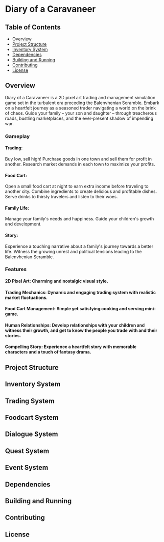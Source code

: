 # Diary of a Caravaneer

## Table of Contents
- [Overview](#overview)
- [Project Structure](#project-structure)
- [Inventory System](#inventory-system)
- [Dependencies](#dependencies)
- [Building and Running](#building-and-running)
- [Contributing](#contributing)
- [License](#license)

## Overview
Diary of a Caravaneer is a 2D pixel art trading and management simulation game set in the turbulent era preceding the Balenvhenian Scramble. Embark on a heartfelt journey as a seasoned trader navigating a world on the brink of chaos. Guide your family – your son and daughter – through treacherous roads, bustling marketplaces, and the ever-present shadow of impending war.

### Gameplay
#### Trading:
Buy low, sell high! Purchase goods in one town and sell them for profit in another.
Research market demands in each town to maximize your profits.
#### Food Cart:
Open a small food cart at night to earn extra income before traveling to another city.
Combine ingredients to create delicious and profitable dishes.
Serve drinks to thirsty travelers and listen to their woes.
#### Family Life:
Manage your family's needs and happiness.
Guide your children's growth and development.
#### Story:
Experience a touching narrative about a family's journey towards a better life.
Witness the growing unrest and political tensions leading to the Balenvhenian Scramble.

### Features
#### 2D Pixel Art: Charming and nostalgic visual style.
#### Trading Mechanics: Dynamic and engaging trading system with realistic market fluctuations.
#### Food Cart Management: Simple yet satisfying cooking and serving mini-game.
#### Human Relationships: Develop relationships with your children and witness their growth, and get to know the people you trade with and their stories.
#### Compelling Story: Experience a heartfelt story with memorable characters and a touch of fantasy drama.

## Project Structure

## Inventory System

## Trading System

## Foodcart System


## Dialogue System


## Quest System


## Event System




## Dependencies

## Building and Running

## Contributing

## License
